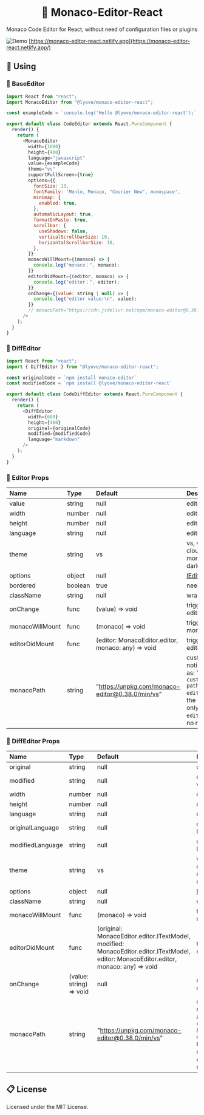 <h1 align='center'>💯 Monaco-Editor-React</h1>

Monaco Code Editor for React, without need of configuration files or plugins

![Demo]([http://static.runoob.com/images/runoob-logo.png](https://camo.githubusercontent.com/9c766fb632fca7b8f42d163826fb8713d0507d34b7ad86f458cc8434c6d641c2/68747470733a2f2f7261776769742e636f6d2f6761627269656c62756c6c2f72656163742d6465736b746f702f6d61737465722f646f63732f7265736f75726365732f64656d6f2e737667) "demo") [https://monaco-editor-react.netlify.app](https://monaco-editor-react.netlify.app/)

## 💎 **Using**

### 📌 BaseEditor

```javascript
import React from "react";
import MonacoEditor from "@lyove/monaco-editor-react";

const exampleCode = `console.log('Hello @lyove/monaco-editor-react');`

export default class CodeEditor extends React.PureComponent {
  render() {
    return (
      <MonacoEditor
        width={1000}
        height={400}
        language="javascript"
        value={exampleCode}
        theme="vs"
        supportFullScreen={true}
        options={{
          fontSize: 13,
          fontFamily: 'Menlo, Monaco, "Courier New", monospace',
          minimap: {
            enabled: true,
          },
          automaticLayout: true,
          formatOnPaste: true,
          scrollbar: {
            useShadows: false,
            verticalScrollbarSize: 10,
            horizontalScrollbarSize: 10,
          },
        }}
        monacoWillMount={(monaco) => {
          console.log("monaco：", monaco);
        }}
        editorDidMount={(editor, monaco) => {
          console.log("editor：", editor);
        }}
        onChange={(value: string | null) => {
          console.log("editor value:\n", value);
        }}
        // monacoPath="https://cdn.jsdelivr.net/npm/monaco-editor@0.38.0/min/vs"
      />
    );
  }
}
```

### 📌 DiffEditor

```javascript
import React from "react";
import { DiffEditor } from "@lyove/monaco-editor-react";

const originalCode = `npm install monaco-editor`
const modifiedCode = `npm install @lyove/monaco-editor-react`

export default class CodeDiffEditor extends React.PureComponent {
  render() {
    return (
      <DiffEditor
        width={600}
        height={400}
        original={originalCode}
        modified={modifiedCode}
        language="markdown"
      />
    );
  }
}
```


### 🧩 Editor Props

| Name | Type | Default | Description |
|:--------------|:-------------|:-------------|:---------------|
| value | string | null | editor value |
| width | number | null | editor width |
| height | number | null | editor height |
| language | string | null | editor language |
| theme | string | vs | vs, vs-dark, active4d, clouds, chrome, monokai, solarized-dark, solarized-light |
| options | object | null | [IEditorOptions](https://microsoft.github.io/monaco-editor/api/interfaces/monaco.editor.ieditoroptions.html) |
| bordered | boolean | true | need bordered ? |
| className | string | null | wrapper class name |
| onChange | func | (value) => void | triggered when the editor value changes |
| monacoWillMount | func | (monaco) => void | triggered when the monaco will mounted |
| editorDidMount | func | (editor: MonacoEditor.editor, monaco: any) => void | triggered when the editor did mounted |
| monacoPath | string | "https://unpkg.com/monaco-editor@0.38.0/min/vs" | custom cdn path, notice: `monacoPath` such as: "`https://your-custom-cdn-path/monaco-editor@version/min/vs`", the end of the path can only be "`/monaco-editor@version/min/vs`", no need for "`/xxx.js`" |


### 🧩 DiffEditor Props

| Name | Type | Default | Description |
|:--------------|:-------------|:-------------|:---------------|
| original | string | null | diff editor original value |
| modified | string | null | diff editor modified value |
| width | number | null | diff editor width |
| height | number | null | diff editor height |
| language | string | null | diff editor language |
| originalLanguage | string | null | diff editor original language |
| modifiedLanguage | string | null | diff editor modified language |
| theme | string | vs | vs, vs-dark, active4d, clouds, chrome, monokai, solarized-dark, solarized-light |
| options | object | null | [IDiffEditorOptions](https://microsoft.github.io/monaco-editor/api/interfaces/monaco.editor.idiffeditorconstructionoptions.html) |
| className | string | null | wrapper class name |
| monacoWillMount | func | (monaco) => void | triggered when the monaco will mounted |
| editorDidMount | func | (original: MonacoEditor.editor.ITextModel, modified: MonacoEditor.editor.ITextModel, editor: MonacoEditor.editor, monaco: any) => void | triggered when the diff editor did mounted |
| onChange | (value: string) => void | null | modified model content change |
| monacoPath |string | "https://unpkg.com/monaco-editor@0.38.0/min/vs" | custom cdn path, notice: `monacoPath` such as: "`https://your-custom-cdn-path/monaco-editor@version/min/vs`", the end of the path can only be "`/monaco-editor@version/min/vs`", no need for "`/xxx.js`" |

## 📋 License
Licensed under the MIT License.
